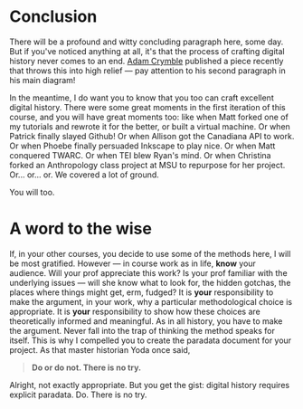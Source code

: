 # Conclusion

There will be a profound and witty concluding paragraph here, some day. But if you've noticed anything at all, it's that the process of crafting digital history never comes to an end. [Adam Crymble](http://www.digitalhumanities.org/dhq/vol/9/1/000206/000206.html) published a piece recently that throws this into high relief &mdash; pay attention to his second paragraph in his main diagram!

In the meantime, I do want you to know that you too can craft excellent digital history. There were some great moments in the first iteration of this course, and you will have great moments too: like when Matt forked one of my tutorials and rewrote it for the better, or built a virtual machine. Or when Patrick finally slayed Github! Or when Allison got the Canadiana API to work. Or when Phoebe finally persuaded Inkscape to play nice. Or when Matt conquered TWARC. Or when TEI blew Ryan's mind. Or when Christina forked an Anthropology class project at MSU to repurpose for her project. Or... or... or. We covered a lot of ground.

You will too. 

# A word to the wise

If, in your other courses, you decide to use some of the methods here, I will be most gratified. However &mdash; in course work as in life, **know** your audience. Will your prof appreciate this work? Is your prof familiar with the underlying issues &mdash; will she know what to look for, the hidden gotchas, the places where things might get, erm, fudged? It is **your** responsibility to make the argument, in your work, why a particular methodological choice is appropriate. It is **your** responsibility to show how these choices are theoretically informed and meaningful. As in all history, you have to make the argument. Never fall into the trap of thinking the method speaks for itself. This is why I compelled you to create the paradata document for your project. As that master historian Yoda once said,

>**Do or do not. There is no try.**

Alright, not exactly appropriate. But you get the gist: digital history requires explicit paradata. Do. There is no try.

